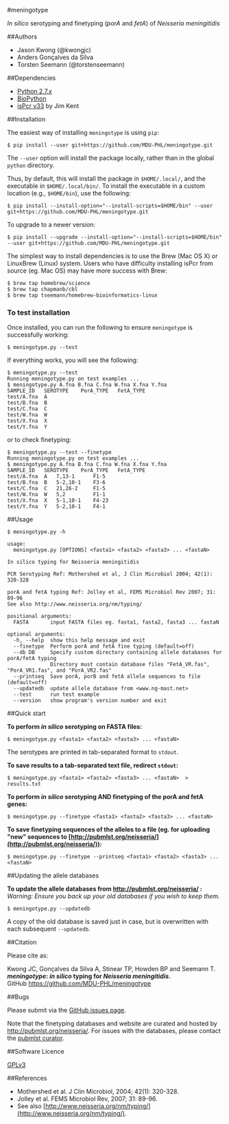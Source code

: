 #meningotype

*In silico* serotyping and finetyping (*porA* and *fetA*) of *Neisseria meningitidis*  

##Authors

* Jason Kwong (@kwongjc)
* Anders Gonçalves da Silva
* Torsten Seemann (@torstenseemann)

##Dependencies

* [Python 2.7.x](https://www.python.org/)
* [BioPython](http://biopython.org/)
* [isPcr v33](http://hgwdev.cse.ucsc.edu/~kent/src/) by Jim Kent

##Installation

The easiest way of installing `meningotype` is using `pip`:

    $ pip install --user git+https://github.com/MDU-PHL/meningotype.git
    
The `--user` option will install the package locally, rather than in the global `python` directory. 

Thus, by default, this will install the package in `$HOME/.local/`, and the executable in `$HOME/.local/bin/`. To install the executable in a custom location (e.g., `$HOME/bin`), use the following:

    $ pip install --install-option="--install-scripts=$HOME/bin" --user git+https://github.com/MDU-PHL/meningotype.git

To upgrade to a newer version: 

    $ pip install --upgrade --install-option="--install-scripts=$HOME/bin" --user git+https://github.com/MDU-PHL/meningotype.git

The simplest way to install dependencies is to use the Brew (Mac OS X) or LinuxBrew (Linux) system. Users who have difficulty installing isPcr from source (eg. Mac OS) may have more success with Brew:
```
$ brew tap homebrew/science
$ brew tap chapmanb/cbl
$ brew tap tseemann/homebrew-bioinformatics-linux
```


### To test installation

Once installed, you can run the following to ensure `meningotype` is successfully working:

    $ meningotype.py --test

If everything works, you will see the following:

```
$ meningotype.py --test
Running meningotype.py on test examples ... 
$ meningotype.py A.fna B.fna C.fna W.fna X.fna Y.fna
SAMPLE_ID	SEROTYPE	PorA_TYPE	FetA_TYPE
test/A.fna	A
test/B.fna	B
test/C.fna	C
test/W.fna	W
test/X.fna	X
test/Y.fna	Y
```

or to check finetyping:

```
$ meningotype.py --test --finetype
Running meningotype.py on test examples ... 
$ meningotype.py A.fna B.fna C.fna W.fna X.fna Y.fna
SAMPLE_ID	SEROTYPE	PorA_TYPE	FetA_TYPE
test/A.fna	A	7,13-1		F1-5
test/B.fna	B	5-2,10-1	F3-6
test/C.fna	C	21,26-2		F1-5
test/W.fna	W	5,2			F1-1
test/X.fna	X	5-1,10-1	F4-23
test/Y.fna	Y	5-2,10-1	F4-1
```


##Usage

	$ meningotype.py -h

	usage: 
	  meningotype.py [OPTIONS] <fasta1> <fasta2> <fasta3> ... <fastaN>
	
	In silico typing for Neisseria meningitidis
	
	PCR Serotyping Ref: Mothershed et al, J Clin Microbiol 2004; 42(1): 320-328
	
	porA and fetA typing Ref: Jolley et al, FEMS Microbiol Rev 2007; 31: 89-96
	See also http://www.neisseria.org/nm/typing/
	
	positional arguments:
	  FASTA       input FASTA files eg. fasta1, fasta2, fasta3 ... fastaN
	
	optional arguments:
	  -h, --help  show this help message and exit
	  --finetype  Perform porA and fetA fine typing (default=off)
	  --db DB     Specify custom directory containing allele databases for porA/fetA typing
	              Directory must contain database files "FetA_VR.fas", "PorA_VR1.fas", and "PorA_VR2.fas"
	  --printseq  Save porA, porB and fetA allele sequences to file (default=off)
	  --updatedb  update allele database from <www.ng-mast.net>
	  --test      run test example
	  --version   show program's version number and exit


##Quick start

**To perform *in silico* serotyping on FASTA files:**

`$ meningotype.py <fasta1> <fasta2> <fasta3> ... <fastaN>`

The serotypes are printed in tab-separated format to `stdout`.

**To save results to a tab-separated text file, redirect `stdout`:**

`$ meningotype.py <fasta1> <fasta2> <fasta3> ... <fastaN>  > results.txt`

**To perform *in silico* serotyping AND finetyping of the porA and fetA genes:**

`$ meningotype.py --finetype <fasta1> <fasta2> <fasta3> ... <fastaN>`

**To save finetyping sequences of the alleles to a file (eg. for uploading "new" sequences to [http://pubmlst.org/neisseria/](http://pubmlst.org/neisseria/)):**

`$ meningotype.py --finetype --printseq <fasta1> <fasta2> <fasta3> ... <fastaN>`

##Updating the allele databases

**To update the allele databases from http://pubmlst.org/neisseria/ :**  
*Warning: Ensure you back up your old databases if you wish to keep them.*

	$ meningotype.py --updatedb

A copy of the old database is saved just in case, but is overwritten with each subsequent   ```--updatedb```.


##Citation

Please cite as:

Kwong JC, Gonçalves da Silva A, Stinear TP, Howden BP and Seemann T.  
***meningotype*: *in silico* typing for *Neisseria meningitidis*.**  
GitHub https://github.com/MDU-PHL/meningotype

##Bugs

Please submit via the [GitHub issues page](https://github.com/MDU-PHL/meningotype/issues).  

Note that the finetyping databases and website are curated and hosted by http://pubmlst.org/neisseria/. For issues with the databases, please contact the [pubmlst curator](mailto:keith.jolley@zoo.ox.ac.uk).

##Software Licence

[GPLv3](https://github.com/MDU-PHL/meningotype/blob/master/LICENSE)

##References

* Mothershed et al. J Clin Microbiol, 2004; 42(1): 320-328.
* Jolley et al. FEMS Microbiol Rev, 2007; 31: 89-96.
* See also [http://www.neisseria.org/nm/typing/](http://www.neisseria.org/nm/typing/).
